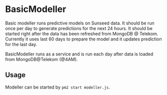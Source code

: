 # BasicModeller

Basic modeller runs predictive models on Sunseed data. It should be run once per day to generate predictions for the next 24 hours. It should be started right after the data has been refreshed from MongoDB @ Telekom. Currently it uses last 60 days to prepare the model and it updates prediction for the last day.

BasicModeller runs as a service and is run each day after data is loaded from MongoDB@Telekom (@4AM).

## Usage
Modeller can be started by ```pm2 start modeller.js```.